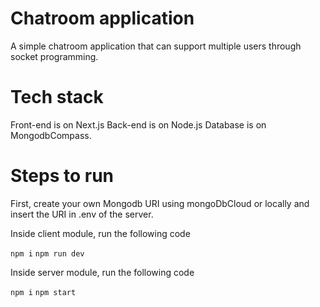 # Chatroom application
A simple chatroom application that can support multiple users through socket programming.

# Tech stack
Front-end is on Next.js
Back-end is on Node.js
Database is on MongodbCompass.

# Steps to run
First, create your own Mongodb URI using mongoDbCloud or locally and insert the URI in .env of the server. 

Inside client module, run the following code

`npm i`
`npm run dev`

Inside server module, run the following code

`npm i`
`npm start`
